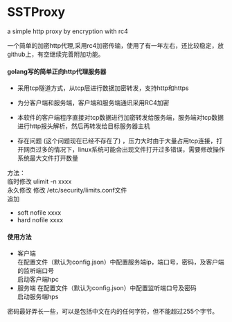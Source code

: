 # SSTProxy
a simple http proxy by encryption with rc4

一个简单的加密http代理,采用rc4加密传输，使用了有一年左右，还比较稳定，放github上，有空继续完善附加功能。

#### golang写的简单正向http代理服务器
+ 采用tcp隧道方式，从tcp层进行数据加密转发，支持http和https

+ 为分客户端和服务端，客户端和服务端通讯采用RC4加密  
+ 本软件的客户端程序直接对tcp数据进行加密转发给服务端，服务端对tcp数据进行http报头解析，然后再转发给目标服务器主机


+ 存在问题 (这个问题现在已经不存在了) ，压力大时由于大量占用tcp连接，打开网页过多的情况下，linux系统可能会出现文件打开过多错误，需要修改操作系统最大文件打开数量

方法：  
临时修改  ulimit -n xxxx  
永久修改  修改 /etc/security/limits.conf文件  
追加
* soft nofile xxxx  
* hard nofile xxxx  


#### 使用方法
+ 客户端  
在配置文件（默认为config.json）中配置服务端ip，端口号，密码，及客户端的监听端口号  
启动客户端hpc  
+ 服务端 
在配置文件（默认为config.json）中配置监听端口号及密码  
启动服务端hps  

密码最好弄长一些，可以是包括中文在内的任何字符，但不能超过255个字节。
